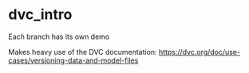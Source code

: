 # dvc_intro

Each branch has its own demo

Makes heavy use of the DVC documentation: https://dvc.org/doc/use-cases/versioning-data-and-model-files
